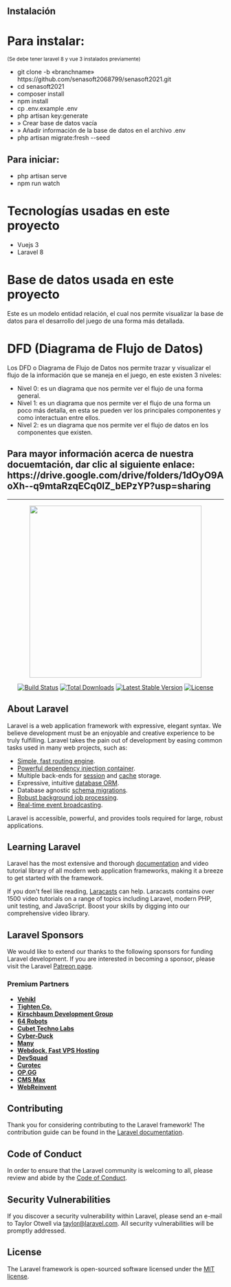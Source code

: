 ## Instalación

<h1>Para instalar:</h1>
<small>(Se debe tener laravel 8 y vue 3 instalados previamente)</small>
<ul>
    <li>git clone -b «branchname» https://github.com/senasoft2068799/senasoft2021.git</li>
    <li>cd senasoft2021</li>
    <li>composer install</li>
    <li>npm install</li>
    <li>cp .env.example .env</li>
    <li>php artisan key:generate</li>
    <li>» Crear base de datos vacía</li>
    <li>» Añadir información de la base de datos en el archivo .env</li>
    <li>php artisan migrate:fresh --seed</li>
</ul>

<h2>Para iniciar:</h1>
<ul>
    <li>php artisan serve</li>
    <li>npm run watch</li>
</ul>

<h1>Tecnologías usadas en este proyecto</h1>
<ul>
    <li>Vuejs 3<i class="fab fa-vuejs"></i></li>
    <li>Laravel 8<i class="fab fa-laravel"></i></li>
</ul>

<h1>Base de datos usada en este proyecto</h1>
<p>Este es un modelo entidad relación, el cual nos permite visualizar la base de datos para el desarrollo del juego de una forma más detallada.</p>

<h1>DFD (Diagrama de Flujo de Datos)</h1>
<p>Los DFD o Diagrama de Flujo de Datos nos permite trazar y visualizar el flujo de la información que se maneja en el juego, en este existen 3 niveles:</p>
<ul>
    <li>Nivel 0: es un diagrama que nos permite ver el flujo de una forma general.</li>
    <li>Nivel 1: es un diagrama que nos permite ver el flujo de una forma un poco más detalla, en esta se pueden ver los principales componentes y como interactuan entre ellos.</li>
    <li>Nivel 2: es un diagrama que nos permite ver el flujo de datos en los componentes que existen.</li>
</ul>

<h2>Para mayor información acerca de nuestra docuemtación, dar clic al siguiente enlace: https://drive.google.com/drive/folders/1dOyO9AoXh--q9mtaRzqECq0lZ_bEPzYP?usp=sharing</h2>

<hr/>
<p align="center"><a href="https://laravel.com" target="_blank"><img src="https://raw.githubusercontent.com/laravel/art/master/logo-lockup/5%20SVG/2%20CMYK/1%20Full%20Color/laravel-logolockup-cmyk-red.svg" width="400"></a></p>

<p align="center">
<a href="https://travis-ci.org/laravel/framework"><img src="https://travis-ci.org/laravel/framework.svg" alt="Build Status"></a>
<a href="https://packagist.org/packages/laravel/framework"><img src="https://img.shields.io/packagist/dt/laravel/framework" alt="Total Downloads"></a>
<a href="https://packagist.org/packages/laravel/framework"><img src="https://img.shields.io/packagist/v/laravel/framework" alt="Latest Stable Version"></a>
<a href="https://packagist.org/packages/laravel/framework"><img src="https://img.shields.io/packagist/l/laravel/framework" alt="License"></a>
</p>

## About Laravel

Laravel is a web application framework with expressive, elegant syntax. We believe development must be an enjoyable and creative experience to be truly fulfilling. Laravel takes the pain out of development by easing common tasks used in many web projects, such as:

- [Simple, fast routing engine](https://laravel.com/docs/routing).
- [Powerful dependency injection container](https://laravel.com/docs/container).
- Multiple back-ends for [session](https://laravel.com/docs/session) and [cache](https://laravel.com/docs/cache) storage.
- Expressive, intuitive [database ORM](https://laravel.com/docs/eloquent).
- Database agnostic [schema migrations](https://laravel.com/docs/migrations).
- [Robust background job processing](https://laravel.com/docs/queues).
- [Real-time event broadcasting](https://laravel.com/docs/broadcasting).

Laravel is accessible, powerful, and provides tools required for large, robust applications.

## Learning Laravel

Laravel has the most extensive and thorough [documentation](https://laravel.com/docs) and video tutorial library of all modern web application frameworks, making it a breeze to get started with the framework.

If you don't feel like reading, [Laracasts](https://laracasts.com) can help. Laracasts contains over 1500 video tutorials on a range of topics including Laravel, modern PHP, unit testing, and JavaScript. Boost your skills by digging into our comprehensive video library.

## Laravel Sponsors

We would like to extend our thanks to the following sponsors for funding Laravel development. If you are interested in becoming a sponsor, please visit the Laravel [Patreon page](https://patreon.com/taylorotwell).

### Premium Partners

- **[Vehikl](https://vehikl.com/)**
- **[Tighten Co.](https://tighten.co)**
- **[Kirschbaum Development Group](https://kirschbaumdevelopment.com)**
- **[64 Robots](https://64robots.com)**
- **[Cubet Techno Labs](https://cubettech.com)**
- **[Cyber-Duck](https://cyber-duck.co.uk)**
- **[Many](https://www.many.co.uk)**
- **[Webdock, Fast VPS Hosting](https://www.webdock.io/en)**
- **[DevSquad](https://devsquad.com)**
- **[Curotec](https://www.curotec.com/services/technologies/laravel/)**
- **[OP.GG](https://op.gg)**
- **[CMS Max](https://www.cmsmax.com/)**
- **[WebReinvent](https://webreinvent.com/?utm_source=laravel&utm_medium=github&utm_campaign=patreon-sponsors)**

## Contributing

Thank you for considering contributing to the Laravel framework! The contribution guide can be found in the [Laravel documentation](https://laravel.com/docs/contributions).

## Code of Conduct

In order to ensure that the Laravel community is welcoming to all, please review and abide by the [Code of Conduct](https://laravel.com/docs/contributions#code-of-conduct).

## Security Vulnerabilities

If you discover a security vulnerability within Laravel, please send an e-mail to Taylor Otwell via [taylor@laravel.com](mailto:taylor@laravel.com). All security vulnerabilities will be promptly addressed.

## License

The Laravel framework is open-sourced software licensed under the [MIT license](https://opensource.org/licenses/MIT).

